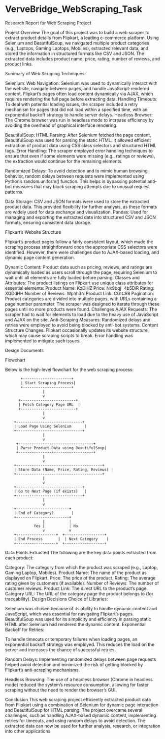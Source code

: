 # VerveBridge_WebScraping_Task

Research Report for Web Scraping Project

Project Overview
The goal of this project was to build a web scraper to extract product details from Flipkart, a leading e-commerce platform. Using Selenium and BeautifulSoup, we navigated multiple product categories (e.g., Laptops, Gaming Laptops, Mobiles), extracted relevant data, and stored the information in structured formats like CSV and JSON. The extracted data includes product name, price, rating, number of reviews, and product links.

Summary of Web Scraping Techniques:

Selenium:
Web Navigation: Selenium was used to dynamically interact with the website, navigate between pages, and handle JavaScript-rendered content. Flipkart’s pages often load content dynamically via AJAX, which requires rendering the full page before extracting data.
Handling Timeouts: To deal with potential loading issues, the scraper included a retry mechanism for pages that did not load within a specified time, with an exponential backoff strategy to handle server delays.
Headless Browser: The Chrome browser was run in headless mode to increase efficiency by avoiding the overhead of graphical interface rendering.

BeautifulSoup:
HTML Parsing: After Selenium fetched the page content, BeautifulSoup was used for parsing the static HTML. It allowed efficient extraction of product data using CSS class selectors and structured HTML tags.
Error Handling: The scraper employed error handling techniques to ensure that even if some elements were missing (e.g., ratings or reviews), the extraction would continue for the remaining elements.

Randomized Delays:
To avoid detection and to mimic human browsing behavior, random delays between requests were implemented using Python’s random.uniform() function. This helps in bypassing potential anti-bot measures that may block scraping attempts due to unusual request patterns.

Data Storage:
CSV and JSON formats were used to store the extracted product data. This provided flexibility for further analysis, as these formats are widely used for data exchange and visualization.
Pandas: Used for managing and exporting the extracted data into structured CSV and JSON formats, ensuring consistent data storage.

Flipkart’s Website Structure

Flipkart’s product pages follow a fairly consistent layout, which made the scraping process straightforward once the appropriate CSS selectors were identified. However, there were challenges due to AJAX-based loading, and dynamic page content generation.


Dynamic Content: Product data such as pricing, reviews, and ratings are dynamically loaded as users scroll through the page, requiring Selenium to wait until all elements are fully loaded before parsing.
Classes and Attributes: The product listings on Flipkart use unique class attributes for essential elements:
Product Name: KzDlHZ
Price: Nx9bqj _4b5DiR
Rating: XQDdHH
Number of Reviews: Wphh3N
Product Link: CGtC98
Pagination: Product categories are divided into multiple pages, with URLs containing a page number parameter. The scraper was designed to iterate through these pages until no more products were found.
Challenges
AJAX Requests: The scraper had to wait for elements to load due to the heavy use of JavaScript and AJAX on the site.
Anti-Scraping Measures: Randomized delays and retries were employed to avoid being blocked by anti-bot systems.
Content Structure Changes: Flipkart occasionally updates its website structure, which may cause scraping scripts to break. Error handling was implemented to mitigate such issues.


Design Documents

Flowchart

Below is the high-level flowchart for the web scraping process:

           +----------------------+
           | Start Scraping Process|
           +----------------------+
                     |
                     v
          +-------------------------+
          | Fetch Category Page URL  |
          +-------------------------+
                     |
                     v
        +------------------------------+
        | Load Page Using Selenium      |
        +------------------------------+
                     |
                     v
         +----------------------------------+
         | Parse Product Data using BeautifulSoup|
         +----------------------------------+
                     |
                     v
        +---------------------------------------+
        | Store Data (Name, Price, Rating, Reviews) |
        +---------------------------------------+
                     |
                     v
        +------------------------------+
        | Go to Next Page (if exists)   |
        +------------------------------+
                     |
                     v
        +------------------------+
        | End of Category?        |
        +------------------------+
                     |           |
                 Yes |           | No
                     v           v
        +------------------+  +------------------+
        | End Process       |  | Next Category    |
        +------------------+  +------------------+

Data Points Extracted
The following are the key data points extracted from each product:

Category: The category from which the product was scraped (e.g., Laptop, Gaming Laptop, Mobiles).
Product Name: The name of the product as displayed on Flipkart.
Price: The price of the product.
Rating: The average rating given by customers (if available).
Number of Reviews: The number of customer reviews.
Product Link: The direct URL to the product’s page.
Category URL: The URL of the category page the product belongs to (for traceability).
Design Decisions
Choice of Libraries:

Selenium was chosen because of its ability to handle dynamic content and JavaScript, which was essential for navigating Flipkart’s pages.
BeautifulSoup was used for its simplicity and efficiency in parsing static HTML after Selenium had rendered the dynamic content.
Exponential Backoff for Retries:

To handle timeouts or temporary failures when loading pages, an exponential backoff strategy was employed. This reduces the load on the server and increases the chance of successful retries.

Random Delays:
Implementing randomized delays between page requests helped avoid detection and minimized the risk of getting blocked by Flipkart’s anti-scraping mechanisms.

Headless Browsing:
The use of a headless browser (Chrome in headless mode) reduced the system’s resource consumption, allowing for faster scraping without the need to render the browser’s GUI.

Conclusion
This web scraping project efficiently extracted product data from Flipkart using a combination of Selenium for dynamic page interaction and BeautifulSoup for HTML parsing. The project overcame several challenges, such as handling AJAX-based dynamic content, implementing retries for timeouts, and using random delays to avoid detection. The extracted data can now be used for further analysis, research, or integration into other applications.

